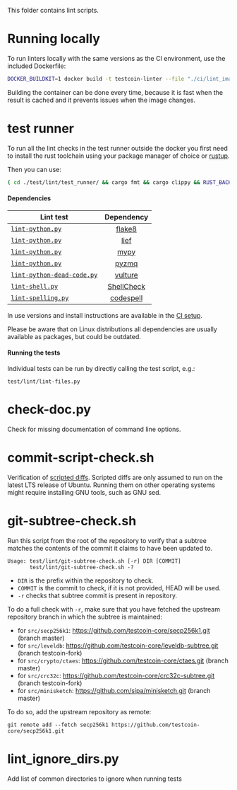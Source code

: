 This folder contains lint scripts.

Running locally
===============

To run linters locally with the same versions as the CI environment, use the included
Dockerfile:

```sh
DOCKER_BUILDKIT=1 docker build -t testcoin-linter --file "./ci/lint_imagefile" ./ && docker run --rm -v $(pwd):/testcoin -it testcoin-linter
```

Building the container can be done every time, because it is fast when the
result is cached and it prevents issues when the image changes.

test runner
===========

To run all the lint checks in the test runner outside the docker you first need
to install the rust toolchain using your package manager of choice or
[rustup](https://www.rust-lang.org/tools/install).

Then you can use:

```sh
( cd ./test/lint/test_runner/ && cargo fmt && cargo clippy && RUST_BACKTRACE=1 cargo run )
```

#### Dependencies

| Lint test | Dependency |
|-----------|:----------:|
| [`lint-python.py`](/test/lint/lint-python.py) | [flake8](https://github.com/PyCQA/flake8)
| [`lint-python.py`](/test/lint/lint-python.py) | [lief](https://github.com/lief-project/LIEF)
| [`lint-python.py`](/test/lint/lint-python.py) | [mypy](https://github.com/python/mypy)
| [`lint-python.py`](/test/lint/lint-python.py) | [pyzmq](https://github.com/zeromq/pyzmq)
| [`lint-python-dead-code.py`](/test/lint/lint-python-dead-code.py) | [vulture](https://github.com/jendrikseipp/vulture)
| [`lint-shell.py`](/test/lint/lint-shell.py) | [ShellCheck](https://github.com/koalaman/shellcheck)
| [`lint-spelling.py`](/test/lint/lint-spelling.py) | [codespell](https://github.com/codespell-project/codespell)

In use versions and install instructions are available in the [CI setup](../../ci/lint/04_install.sh).

Please be aware that on Linux distributions all dependencies are usually available as packages, but could be outdated.

#### Running the tests

Individual tests can be run by directly calling the test script, e.g.:

```
test/lint/lint-files.py
```

check-doc.py
============
Check for missing documentation of command line options.

commit-script-check.sh
======================
Verification of [scripted diffs](/doc/developer-notes.md#scripted-diffs).
Scripted diffs are only assumed to run on the latest LTS release of Ubuntu. Running them on other operating systems
might require installing GNU tools, such as GNU sed.

git-subtree-check.sh
====================
Run this script from the root of the repository to verify that a subtree matches the contents of
the commit it claims to have been updated to.

```
Usage: test/lint/git-subtree-check.sh [-r] DIR [COMMIT]
       test/lint/git-subtree-check.sh -?
```

- `DIR` is the prefix within the repository to check.
- `COMMIT` is the commit to check, if it is not provided, HEAD will be used.
- `-r` checks that subtree commit is present in repository.

To do a full check with `-r`, make sure that you have fetched the upstream repository branch in which the subtree is
maintained:
* for `src/secp256k1`: https://github.com/testcoin-core/secp256k1.git (branch master)
* for `src/leveldb`: https://github.com/testcoin-core/leveldb-subtree.git (branch testcoin-fork)
* for `src/crypto/ctaes`: https://github.com/testcoin-core/ctaes.git (branch master)
* for `src/crc32c`: https://github.com/testcoin-core/crc32c-subtree.git (branch testcoin-fork)
* for `src/minisketch`: https://github.com/sipa/minisketch.git (branch master)

To do so, add the upstream repository as remote:

```
git remote add --fetch secp256k1 https://github.com/testcoin-core/secp256k1.git
```

lint_ignore_dirs.py
===================
Add list of common directories to ignore when running tests
